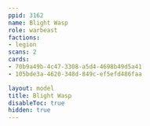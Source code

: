 ```yaml
---
ppid: 3162
name: Blight Wasp
role: warbeast
factions:
- legion
scans: 2
cards:
- 70b9a49b-4c47-3308-a5d4-4698b49d5a41
- 105bde3a-4620-348d-849c-ef5efd486faa

layout: model
title: Blight Wasp
disableToc: true
hidden: true
---
```

